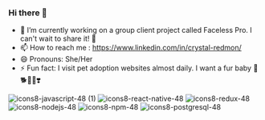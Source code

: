 ### Hi there 👋





- 🔭 I’m currently working on a group client project called Faceless Pro. I can't wait to share it! 🥰
- 📫 How to reach me : https://www.linkedin.com/in/crystal-redmon/
- 😄 Pronouns: She/Her
- ⚡ Fun fact: I visit pet adoption websites almost daily. I want a fur baby 🐶🐕🐾💩❣️


![icons8-javascript-48 (1)](https://user-images.githubusercontent.com/104024231/209696580-1acddec6-e213-4921-b5a6-123a3497fe62.png)
![icons8-react-native-48](https://user-images.githubusercontent.com/104024231/209697024-4fc347c1-2249-499e-8b02-6e41386b8055.png)
![icons8-redux-48](https://user-images.githubusercontent.com/104024231/209698557-8fca7a33-4834-4576-b91b-9721903e3855.png)
![icons8-nodejs-48](https://user-images.githubusercontent.com/104024231/209697244-08536ef7-cd80-4cad-af20-70d0f2fdd3ed.png)
![icons8-npm-48](https://user-images.githubusercontent.com/104024231/209697463-7168736b-ff79-4012-9212-061ae5a7e22b.png)
![icons8-postgresql-48](https://user-images.githubusercontent.com/104024231/209697290-7a010417-d3a6-4c19-911a-2a899ffba9dd.png)

